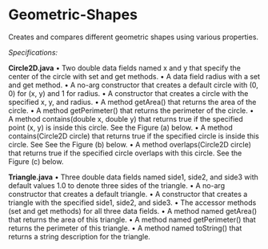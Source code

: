 # Geometric-Shapes
Creates and compares different geometric shapes using various properties.

<i>Specifications:</i>

<b>Circle2D.java</b>
  • Two double data fields named x and y that specify the center of the circle with set and get methods.
  • A data field radius with a set and get method.
  • A no-arg constructor that creates a default circle with (0, 0) for (x, y) and 1 for radius.
  • A constructor that creates a circle with the specified x, y, and radius.
  • A method getArea() that returns the area of the circle.
  • A method getPerimeter() that returns the perimeter of the circle.
  • A method contains(double x, double y) that returns true if the specified point (x, y) is inside
  this circle. See the Figure (a) below.
  • A method contains(Circle2D circle) that returns true if the specified circle is inside this circle. See
  See the Figure (b) below.
  • A method overlaps(Circle2D circle) that returns true if the specified circle overlaps with this circle.
  See the Figure (c) below.
  
 <b>Triangle.java</b>
  • Three double data fields named side1, side2, and side3 with default values 1.0 to denote three sides of
     the triangle.
  • A no-arg constructor that creates a default triangle.
  • A constructor that creates a triangle with the specified side1, side2, and side3.
  • The accessor methods (set and get methods) for all three data fields.
  • A method named getArea() that returns the area of this triangle.
  • A method named getPerimeter() that returns the perimeter of this triangle.
  • A method named toString() that returns a string description for the triangle. 
  
  

